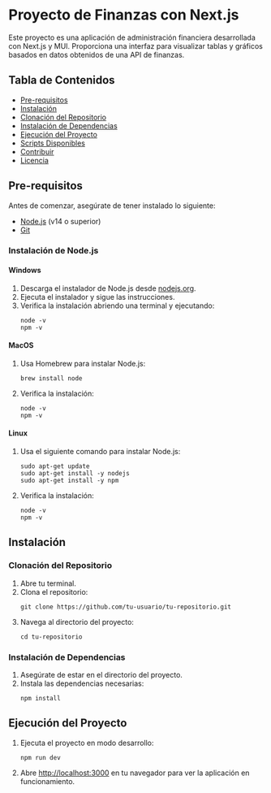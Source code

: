 <!DOCTYPE html>
<html lang="es">
<head>
  <meta charset="UTF-8">
  <meta name="viewport" content="width=device-width, initial-scale=1.0">
 
 
</head>
<body>

<h1>Proyecto de Finanzas con Next.js</h1>

<p>Este proyecto es una aplicación de administración financiera desarrollada con Next.js y MUI. Proporciona una interfaz para visualizar tablas y gráficos basados en datos obtenidos de una API de finanzas.</p>

<h2>Tabla de Contenidos</h2>
<ul>
  <li><a href="#pre-requisitos">Pre-requisitos</a></li>
  <li><a href="#instalación">Instalación</a></li>
  <li><a href="#clonación-del-repositorio">Clonación del Repositorio</a></li>
  <li><a href="#instalación-de-dependencias">Instalación de Dependencias</a></li>
  <li><a href="#ejecución-del-proyecto">Ejecución del Proyecto</a></li>
  <li><a href="#scripts-disponibles">Scripts Disponibles</a></li>
  <li><a href="#contribuir">Contribuir</a></li>
  <li><a href="#licencia">Licencia</a></li>
</ul>

<h2 id="pre-requisitos">Pre-requisitos</h2>
<p>Antes de comenzar, asegúrate de tener instalado lo siguiente:</p>
<ul>
  <li><a href="https://nodejs.org/en/download/" target="_blank">Node.js</a> (v14 o superior)</li>
  <li><a href="https://git-scm.com/" target="_blank">Git</a></li>
</ul>

<h3>Instalación de Node.js</h3>

<h4>Windows</h4>
<ol>
  <li>Descarga el instalador de Node.js desde <a href="https://nodejs.org/en/download/" target="_blank">nodejs.org</a>.</li>
  <li>Ejecuta el instalador y sigue las instrucciones.</li>
  <li>Verifica la instalación abriendo una terminal y ejecutando:
    <pre><code>node -v
npm -v</code></pre>
  </li>
</ol>

<h4>MacOS</h4>
<ol>
  <li>Usa Homebrew para instalar Node.js:
    <pre><code>brew install node</code></pre>
  </li>
  <li>Verifica la instalación:
    <pre><code>node -v
npm -v</code></pre>
  </li>
</ol>

<h4>Linux</h4>
<ol>
  <li>Usa el siguiente comando para instalar Node.js:
    <pre><code>sudo apt-get update
sudo apt-get install -y nodejs
sudo apt-get install -y npm</code></pre>
  </li>
  <li>Verifica la instalación:
    <pre><code>node -v
npm -v</code></pre>
  </li>
</ol>

<h2 id="instalación">Instalación</h2>

<h3 id="clonación-del-repositorio">Clonación del Repositorio</h3>
<ol>
  <li>Abre tu terminal.</li>
  <li>Clona el repositorio:
    <pre><code>git clone https://github.com/tu-usuario/tu-repositorio.git</code></pre>
  </li>
  <li>Navega al directorio del proyecto:
    <pre><code>cd tu-repositorio</code></pre>
  </li>
</ol>

<h3 id="instalación-de-dependencias">Instalación de Dependencias</h3>
<ol>
  <li>Asegúrate de estar en el directorio del proyecto.</li>
  <li>Instala las dependencias necesarias:
    <pre><code>npm install</code></pre>
  </li>
</ol>

<h2 id="ejecución-del-proyecto">Ejecución del Proyecto</h2>
<ol>
  <li>Ejecuta el proyecto en modo desarrollo:
    <pre><code>npm run dev</code></pre>
  </li>
  <li>Abre <a href="http://localhost:3000" target="_blank">http://localhost:3000</a> en tu navegador para ver la aplicación en funcionamiento.</li>
</ol>





</body>
</html>
